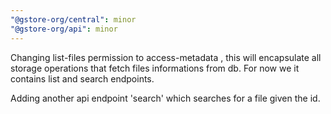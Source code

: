 ```yaml
---
"@gstore-org/central": minor
"@gstore-org/api": minor
---
```


Changing list-files permission to access-metadata , this will encapsulate all storage operations that fetch files informations from db. For now we
it contains list and search endpoints.

Adding another api endpoint 'search' which searches for a file given the id.
